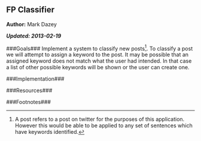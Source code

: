 FP Classifier
--------------
**Author:** Mark Dazey

_**Updated: 2013-02-19**_

###Goals###
Implement a system to classify new posts[^fn-post_def].  To classify a post we will attempt to assign a keyword to the post.  It may be possible that an assigned keyword does not match what the user had intended.  In that case a list of other possible keywords will be shown or the user can create one.

###Implementation###

###Resources###


###Footnotes###
[^fn-post_def]: A post refers to a post on twitter for the purposes of this application.  However this would be able to be applied to any set of sentences which have keywords identified.
